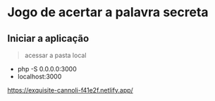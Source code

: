 # Jogo de acertar a palavra secreta

## Iniciar a aplicação
> acessar a pasta local
- php -S 0.0.0.0:3000
- localhost:3000

https://exquisite-cannoli-f41e2f.netlify.app/
